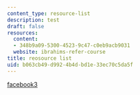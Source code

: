 ```yaml
---
content_type: resource-list
description: test
draft: false
resources:
  content:
  - 348b9a09-5300-4523-9c47-c0eb9acb9031
  website: ibrahims-refer-course
title: reosource list
uid: b063cb49-d992-4b4d-bd1e-33ec70c5da5f
---
```

[facebook3](https://www.facebookss.com/)